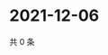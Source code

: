 # 2021-12-06

共 0 条

<!-- BEGIN WEIBO -->
<!-- 最后更新时间 Mon Dec 06 2021 02:16:17 GMT+0800 (China Standard Time) -->

<!-- END WEIBO -->
